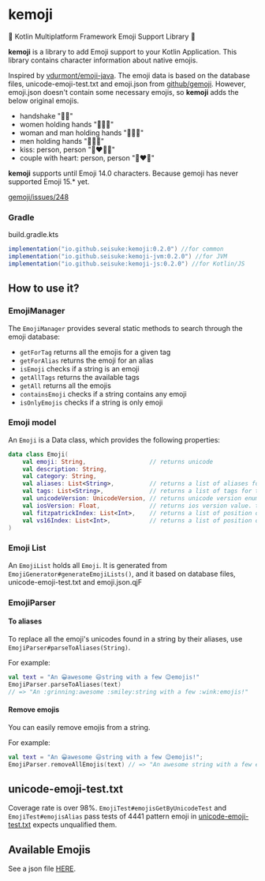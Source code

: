 # kemoji

🛟 Kotlin Multiplatform Framework Emoji Support Library 🛟

**kemoji** is a library to add Emoji support to your Kotlin Application.
This library contains character information about native emojis.

Inspired by [vdurmont/emoji-java](https://github.com/vdurmont/emoji-java).
The emoji data is based on the database files, unicode-emoji-test.txt and emoji.json from [github/gemoji](https://github.com/github/gemoji).
However, emoji.json doesn't contain some necessary emojis, so **kemoji** adds the below original emojis.

- handshake "🫱‍🫲"
- women holding hands "👩‍🤝‍👩"
- woman and man holding hands "👩‍🤝‍👨"
- men holding hands "👨‍🤝‍👨"
- kiss: person, person "🧑‍❤️‍💋‍🧑"
- couple with heart: person, person "🧑‍❤️‍🧑"

**kemoji** supports until Emoji 14.0 characters. Because gemoji has never supported Emoji 15.* yet.

[gemoji/issues/248](https://github.com/github/gemoji/issues/248)

### Gradle 

build.gradle.kts
```gradle
implementation("io.github.seisuke:kemoji:0.2.0") //for common
implementation("io.github.seisuke:kemoji-jvm:0.2.0") //for JVM
implementation("io.github.seisuke:kemoji-js:0.2.0") //for Kotlin/JS
```
## How to use it?

### EmojiManager

The `EmojiManager` provides several static methods to search through the emoji database:

- `getForTag` returns all the emojis for a given tag
- `getForAlias` returns the emoji for an alias
- `isEmoji` checks if a string is an emoji
- `getAllTags` returns the available tags
- `getAll` returns all the emojis
- `containsEmoji` checks if a string contains any emoji
- `isOnlyEmojis` checks if a string is only emoji

### Emoji model

An `Emoji` is a Data class, which provides the following properties:

```kotlin
data class Emoji(
    val emoji: String,                  // returns unicode
    val description: String,
    val category: String,
    val aliases: List<String>,          // returns a list of aliases for this emoji
    val tags: List<String>,             // returns a list of tags for this emoji
    val unicodeVersion: UnicodeVersion, // returns unicode version enum. this emoji is supported since this versin.
    val iosVersion: Float,              // returns ios version value. this emoji is supported since this versin.
    val fitzpatrickIndex: List<Int>,    // returns a list of position of fitzpatrick codepoints.
    val vs16Index: List<Int>,           // returns a list of position of vs16 codepoints.
)
```

### Emoji List

An `EmojiList` holds all `Emoji`. It is generated from `EmojiGenerator#generateEmojiLists()`, and it based on database files, unicode-emoji-test.txt and emoji.json.qjF

### EmojiParser

#### To aliases

To replace all the emoji's unicodes found in a string by their aliases, use `EmojiParser#parseToAliases(String)`.

For example:

```kotlin
val text = "An 😀awesome 😃string with a few 😉emojis!"
EmojiParser.parseToAliases(text) 
// => "An :grinning:awesome :smiley:string with a few :wink:emojis!"
```
#### Remove emojis

You can easily remove emojis from a string.

For example:

```kotlin
val text = "An 😀awesome 😃string with a few 😉emojis!";
EmojiParser.removeAllEmojis(text) // => "An awesome string with a few emojis!"
```

## unicode-emoji-test.txt
Coverage rate is over 98%.
`EmojiTest#emojisGetByUnicodeTest` and `EmojiTest#emojisAlias` pass tests of 4441 pattern emoji in [unicode-emoji-test.txt](./emojiListGenerator/src/main/resources/unicode-emoji-test.txt) expects unqualified them.

## Available Emojis

See a json file [HERE](./emojiListGenerator/src/main/resources/emoji.json).
